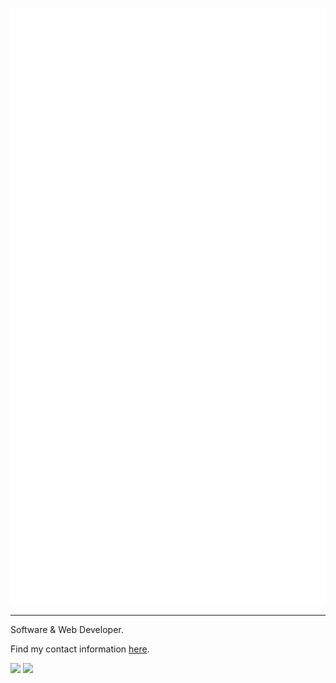![](github-metrics.svg)
<hr>
Software & Web Developer.

Find my contact information <a href="https://www.recon.best/contact">here</a>.

<img src="https://img.shields.io/badge/IDE-Visual%20Studio%20Code-blue">  <img src="https://img.shields.io/badge/OS-Windows%2011%20Pro-informational">
